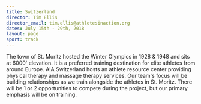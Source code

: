 ```yaml
---
title: Switzerland
director: Tim Ellis
director_email: tim.ellis@athletesinaction.org
dates: July 15th - 29th, 2018
layout: page
sport: track
---
```

The town of St. Moritz hosted the Winter Olympics in 1928 & 1948 and sits at 6000' elevation. It is a preferred training destination for elite athletes from around Europe. AIA Switzerland hosts an athlete resource center providing physical therapy and massage therapy services. Our team's focus will be building relationships as we train alongside the athletes in St. Moritz. There will be 1 or 2 opportunities to compete during the project, but our primary emphasis will be on training.